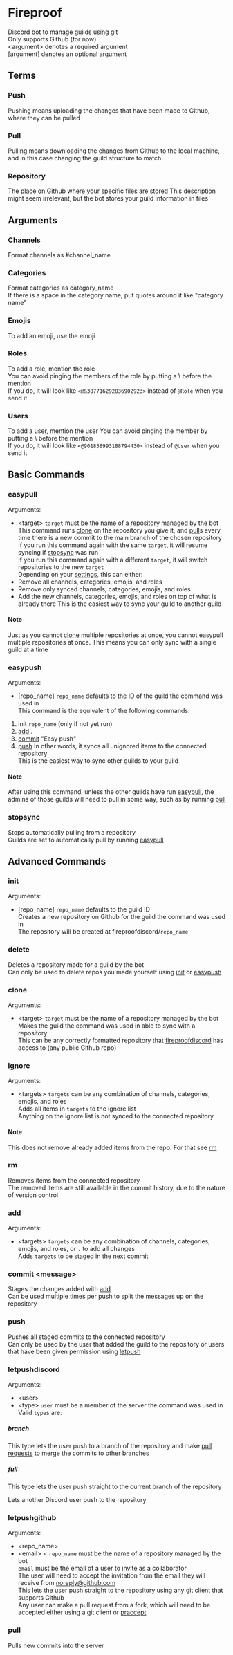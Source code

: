 # Fireproof
Discord bot to manage guilds using git<br>
Only supports Github (for now)<br>
&lt;argument&gt; denotes a required argument<br>
\[argument\] denotes an optional argument

## Terms
### Push
Pushing means uploading the changes that have been made to Github, where they can be pulled
### Pull
Pulling means downloading the changes from Github to the local machine, and in this case changing the guild structure to match
### Repository
The place on Github where your specific files are stored
This description might seem irrelevant, but the bot stores your guild information in files

## Arguments
### Channels
Format channels as #channel_name
### Categories
Format categories as category_name<br>
If there is a space in the category name, put quotes around it like "category name"
### Emojis
To add an emoji, use the emoji
### Roles
To add a role, mention the role<br>
You can avoid pinging the members of the role by putting a \\ before the mention<br>
If you do, it will look like `<@&387716292836902923>` instead of `@Role` when you send it
### Users
To add a user, mention the user
You can avoid pinging the member by putting a \\ before the mention<br>
If you do, it will look like `<@901858993188794430>` instead of `@User` when you send it

## Basic Commands
### easypull 
Arguments:
- &lt;target&gt;
`target` must be the name of a repository managed by the bot<br>
This command runs [clone](#clone) on the repository you give it, and [pull](#pull-1)s every time there is a new commit to the main branch of the chosen repository<bR>
If you run this command again with the same `target`, it will resume syncing if [stopsync](#stopsync) was run<br>
If you run this command again with a different `target`, it will switch repositories to the new `target`<br>
Depending on your [settings](#settings), this can either:
- Remove all channels, categories, emojis, and roles
- Remove only synced channels, categories, emojis, and roles
- Add the new channels, categories, emojis, and roles on top of what is already there
This is the easiest way to sync your guild to another guild
#### Note
Just as you cannot [clone](#clone) multiple repositories at once, you cannot easypull multiple repositories at once. This means you can only sync with a single guild at a time

### easypush 
Arguments:
- \[repo_name\]
`repo_name` defaults to the ID of the guild the command was used in<br>
This command is the equivalent of the following commands:
1. init `repo_name` (only if not yet run)
2. [add](#add) .
3. [commit](#commit) "Easy push"
4. [push](#push)
In other words, it syncs all unignored items to the connected repository<br>
This is the easiest way to sync other guilds to your guild
#### Note
After using this command, unless the other guilds have run [easypull](#easypull), the admins of those guilds will need to pull in some way, such as by running [pull](#pull)

### stopsync
Stops automatically pulling from a repository<br>
Guilds are set to automatically pull by running [easypull](#easypull)

## Advanced Commands
### init 
Arguments:
- \[repo_name\]
`repo_name` defaults to the guild ID<br>
Creates a new repository on Github for the guild the command was used in<br>
The repository will be created at fireproofdiscord/`repo_name`

### delete
Deletes a repository made for a guild by the bot<br>
Can only be used to delete repos you made yourself using [init](#init) or [easypush](#easypush)

### clone
Arguments:
- &lt;target&gt;
`target` must be the name of a repository managed by the bot<br>
Makes the guild the command was used in able to sync with a repository<br>
This can be any correctly formatted repository that [fireproofdiscord](https://github.com/fireproofdiscord) has access to (any public Github repo)<br>

### ignore 
Arguments: 
- &lt;targets&gt;
`targets` can be any combination of channels, categories, emojis, and roles<br>
Adds all items in `targets` to the ignore list<br>
Anything on the ignore list is not synced to the connected repository
#### Note
This does not remove already added items from the repo. For that see [rm](#rm)

### rm
Removes items from the connected repository<br>
The removed items are still available in the commit history, due to the nature of version control

### add 
Arguments: 
- &lt;targets&gt;
`targets` can be any combination of channels, categories, emojis, and roles, or `.` to add all changes<br>
Adds `targets` to be staged in the next commit

### commit &lt;message&gt;
Stages the changes added with [add](#add)<br>
Can be used multiple times per push to split the messages up on the repository

### push
Pushes all staged commits to the connected repository<br>
Can only be used by the user that added the guild to the repository or users that have been given permission using [letpush](#letpush)

### letpushdiscord 
Arguments:
- &lt;user&gt;
- &lt;type&gt;
`user` must be a member of the server the command was used in<br>
Valid `type`s are:
##### branch
This type lets the user push to a branch of the repository and make [pull requests](#pr) to merge the commits to other branches
##### full
This type lets the user push straight to the current branch of the repository


Lets another Discord user push to the repository

### letpushgithub 
Arguments:
- &lt;repo_name&gt;
- &lt;email&gt; &lt;
`repo_name` must be the name of a repository managed by the bot<br>
`email` must be the email of a user to invite as a collaborator<br>
The user will need to accept the invitation from the email they will receive from noreply@github.com<br>
This lets the user push straight to the repository using any git client that supports Github<br>
Any user can make a pull request from a fork, which will need to be accepted either using a git client or [praccept](#praccept)

### pull
Pulls new commits into the server
